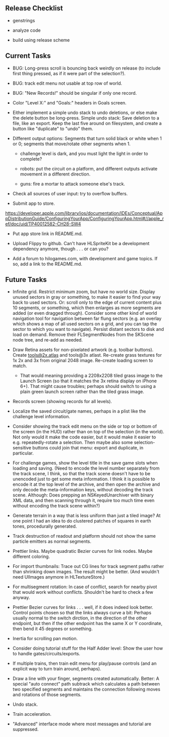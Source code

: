 
## Release Checklist

- genstrings

- analyze code

- build using release scheme


## Current Tasks

- BUG: Long-press scroll is bouncing back weirdly on release (to
  include first thing pressed, as if it were part of the selection?).

- BUG: track edit menu not usable at top row of world.

- BUG: "New Records!" should be singular if only one record.

- Color "Level X:" and "Goals:" headers in Goals screen.

- Either implement a simple undo stack to undo deletions, or else make
  the delete button be long-press.  Simple undo stack: Save deletion to
  a file, like an export.  Keep the last five around on filesystem,
  and create a button like "duplicate" to "undo" them.

- Different output options: Segments that turn solid black or white
  when 1 or 0; segments that move/rotate other segments when 1.

    - challenge level is dark, and you must light the light in
      order to complete?

    - robots: put the circuit on a platform, and different outputs
      activate movement in a different direction.

    - guns: fire a mortar to attack someone else's track.

- Check all sources of user input: try to overflow buffers.

- Submit app to store.

https://developer.apple.com/library/ios/documentation/IDEs/Conceptual/AppDistributionGuide/ConfiguringYourApp/ConfiguringYourApp.html#//apple_ref/doc/uid/TP40012582-CH28-SW4

- Put app store link in README.md.

- Upload Flippy to github.  Can't have HLSpriteKit be a development
  dependency anymore, though . . . or can you?

- Add a forum to hilogames.com, with development and game topics.  If
  so, add a link to the README.md.


## Future Tasks

- Infinite grid.  Restrict minimum zoom, but have no world size.
  Display unused sectors in gray or something, to make it easier to
  find your way back to used sectors.  Or: scroll only to the edge of
  current content plus 10 segments, or something, which then enlarges
  as more segments are added (or even dragged through).  Consider some
  other kind of world navigation tool for navigation between far flung
  sectors (e.g. an overlay which shows a map of all used sectors on a
  grid, and you can tap the sector to which you want to navigate).
  Persist distant sectors to disk and load on demand.  Remove their
  FLSegmentNodes from the SKScene node tree, and re-add as needed.

- Draw Retina assets for non-pixelated artwork (e.g. toolbar buttons).
  Create tools@2x.atlas and tools@3x atlast.
  Re-create grass textures for 1x 2x and 3x from original 2048 image.
  Re-create loading screen to match.

  - That would meaning providing a 2208x2208 tiled grass image to the
    Launch Screen (so that it matches the 3x retina display on iPhone
    6+).  That might cause troubles; perhaps should switch to using a
    plain green launch screen rather than the tiled grass image.

- Records screen (showing records for all levels).

- Localize the saved circuit/gate names, perhaps in a plist like the
  challenge level information.

- Consider showing the track edit menu on the side or top or bottom of
  the screen (in the HUD) rather than on top of the selection (in the
  world).  Not only would it make the code easier, but it would make
  it easier to e.g. repeatedly-rotate a selection.  Then maybe also
  some selection-sensitive buttons could join that menu: export and
  duplicate, in particular.

- For challenge games, show the level title in the save game slots
  when loading and saving.  (Need to encode the level number
  separately from the track scene, I think, so that the track scene
  doesn't have to be unencoded just to get some meta information.  I
  think it is possible to encode it at the top level of the archive,
  and then open the archive and only decode the meta-information keys,
  without decoding the track scene.  Although: Does prepping an
  NSKeyedUnarchiver with binary XML data, and then scanning through
  it, require too much time even without encoding the track scene
  within?)

- Generate terrain in a way that is less uniform than just a tiled
  image?  At one point I had an idea to do clustered patches of
  squares in earth tones, procedurally generated.

- Track destruction of readout and platform should not show the
  same particle emitters as normal segments.

- Prettier links.  Maybe quadratic Bezier curves for link nodes.
  Maybe different coloring.

- For import thumbnails: Trace out CG lines for track segment paths
  rather than shrinking down images.  The result might be better.
  (And wouldn't need UIImages anymore in HLTextureStore.)

- For multisegment rotation: In case of conflict, search for nearby
  pivot that would work without conflicts.  Shouldn't be hard to check
  a few anyway.

- Prettier Bezier curves for links . . . well, if it does indeed look
  better.  Control points chosen so that the links always curve a bit:
  Perhaps usually normal to the switch dirction, in the direction of
  the other endpoint, but then if the other endpoint has the same X or
  Y coordinate, then bend it 45 degrees or something.

- Inertia for scrolling pan motion.

- Consider doing tutorial stuff for the Half Adder level: Show the
  user how to handle gates/circuits/exports.

- If multiple trains, then train edit menu for play/pause controls
  (and an explicit way to turn train around, perhaps).

- Draw a line with your finger, segments created automatically.
  Better: A special "auto connect" path subtrack which calculates a
  path between two specified segments and maintains the connection
  following moves and rotations of those segments.

- Undo stack.

- Train acceleration.

- "Advanced" interface mode where most messages and tutorial are
  suppressed.
